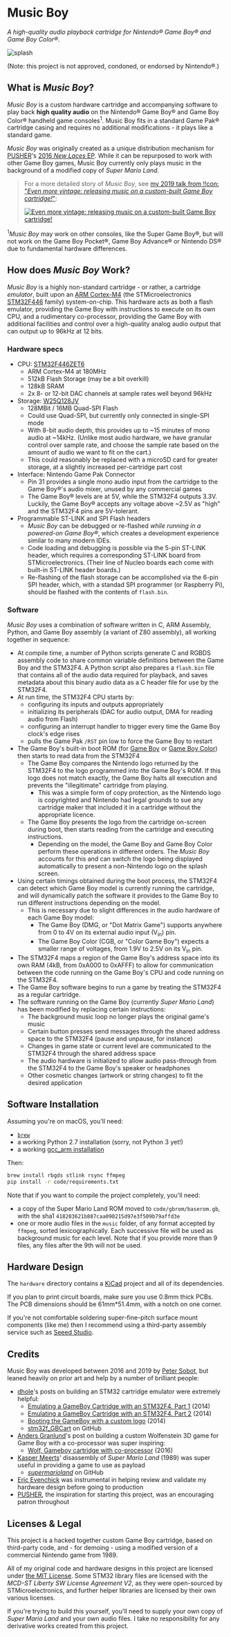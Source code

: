 # Music Boy
_A high-quality audio playback cartridge for Nintendo® Game Boy® and Game Boy Color®._

![splash](https://user-images.githubusercontent.com/213293/50737951-7f4f8900-119c-11e9-8828-3fdd478bb506.png)

(Note: this project is not approved, condoned, or endorsed by Nintendo®.)

## What is _Music Boy_?

_Music Boy_ is a custom hardware cartridge and accompanying software to play
back **high quality audio** on the Nintendo® Game Boy® and Game Boy Color®
handheld game consoles<sup>1</sup>. Music Boy fits in a standard Game Pak®
cartridge casing and requires no additional modifications - it plays like a
standard game.

_Music Boy_ was originally created as a unique distribution mechanism for [PUSHER](https://twitter.com/itspusher)'s [2016 _New Laces_ EP](https://open.spotify.com/album/1mfsE08YoglXSCHUcvpyCJ). While it can be repurposed to work with other Game Boy games, Music Boy currently only plays music in the background of a modified copy of _Super Mario Land_.

> For a more detailed story of _Music Boy_, see [my 2019 talk from !!con: "_Even more vintage: releasing music on a custom-built Game Boy cartridge!_"](https://www.youtube.com/watch?v=5PHLJ7zppfo):
>
> [![Even more vintage: releasing music on a custom-built Game Boy cartridge!](https://img.youtube.com/vi/5PHLJ7zppfo/0.jpg)](https://www.youtube.com/watch?v=5PHLJ7zppfo)

<sup>1</sup>_Music Boy_ may work on other consoles, like the Super Game Boy®,
but will not work on the Game Boy Pocket®, Game Boy Advance® or Nintendo DS® due to fundamental
hardware differences.

## How does _Music Boy_ Work?

_Music Boy_ is a highly non-standard cartridge - or rather, a cartridge
_emulator_, built upon an [ARM Cortex-M4](https://en.wikipedia.org/wiki/ARM_Cortex-M#Cortex-M4)
(the STMicroelectronics [STM32F446](https://www.st.com/en/microcontrollers/stm32f446ze.html) family)
system-on-chip. This hardware acts as both a flash emulator, providing the
Game Boy with instructions to execute on its own CPU, and a rudimentary co-processor,
providing the Game Boy with additional facilities and control over
a high-quality analog audio output that can output up to 96kHz at 12 bits.

### Hardware specs

 - CPU: [STM32F446ZET6](https://www.st.com/en/microcontrollers/stm32f446ze.html)
   - ARM Cortex-M4 at 180MHz
   - 512kB Flash Storage (may be a bit overkill)
   - 128kB SRAM
   - 2x 8- or 12-bit DAC channels at sample rates well beyond 96kHz
 - Storage: [W25Q128JV](http://www.winbond.com/resource-files/w25q128jv%20revf%2003272018%20plus.pdf)
   - 128MBit / 16MB Quad-SPI Flash
   - Could use Quad-SPI, but currently only connected in single-SPI mode
   - With 8-bit audio depth, this provides up to ~15 minutes of mono audio at ~14kHz.
     (Unlike most audio hardware, we have granular control over sample rate, and choose the
     sample rate based on the amount of audio we want to fit on the cart.)
   - This could reasonably be replaced with a microSD card for greater storage,
     at a slightly increased per-cartridge part cost
 - Interface: Nintendo Game Pak Connector
   - Pin 31 provides a single mono audio input from the cartridge to the Game Boy®'s audio mixer,
     unused by any commercial games
   - The Game Boy® levels are at 5V, while the STM32F4 outputs 3.3V. Luckily, the Game Boy®
     accepts any voltage above ~2.5V as "high" and the STM32F4 pins are 5V-tolerant.
 - Programmable ST-LINK and SPI Flash headers
   - _Music Boy_ can be debugged or re-flashed _while running in a powered-on Game Boy®_,
     which creates a development experience similar to many modern IDEs.
   - Code loading and debugging is possible via the 5-pin ST-LINK header, which
     requires a corresponding ST-LINK board from STMicroelectronics. (Their line of
     Nucleo boards each come with built-in ST-LINK header boards.)
   - Re-flashing of the flash storage can be accomplished via the 6-pin SPI header,
     which, with a standad SPI programmer (or Raspberry Pi), should be flashed with the contents of `flash.bin`.

### Software

_Music Boy_ uses a combination of software written in C, ARM Assembly, Python, and
Game Boy assembly (a variant of Z80 assembly), all working together in sequence:

 - At compile time, a number of Python scripts generate C and RGBDS assembly code
   to share common variable definitions between the Game Boy and the STM32F4. A
   Python script also prepares a `flash.bin` file that contains all of the audio
   data required for playback, and saves metadata about this binary audio data as
   a C header file for use by the STM32F4.
 - At run time, the STM32F4 CPU starts by:
   - configuring its inputs and outputs appropriately
   - initializing its peripherals (DAC for audio output, DMA for reading audio from Flash)
   - configuring an interrupt handler to trigger every time the Game Boy clock's edge rises
   - pulls the Game Pak `/RST` pin low to force the Game Boy to restart
 - The Game Boy's built-in boot ROM (for [Game Boy](https://gist.github.com/drhelius/6063288) or [Game Boy Color](https://gist.github.com/drhelius/6063265)) then starts to read data from the STM32F4
   - The Game Boy compares the Nintendo logo returned by the STM32F4 to the logo programmed into the Game Boy's ROM. If this logo does not match exactly, the Game Boy halts all execution and prevents the "illegitimate" cartridge from playing.
     - This was a simple form of copy protection, as the Nintendo logo is copyrighted and Nintendo had legal grounds to sue any cartridge maker that included it in a cartridge without the appropriate licence.
   - The Game Boy presents the logo from the cartridge on-screen during boot, then starts reading from the cartridge and executing instructions.
     - Depending on the model, the Game Boy and Game Boy Color perform these operations in different orders. The _Music Boy_ accounts for this and can switch the logo being displayed automatically to present a non-Nintendo logo on the splash screen.
 - Using certain timings obtained during the boot process, the STM32F4 can detect which Game Boy model is currently running the cartridge, and will dynamically patch the software it provides to the Game Boy to run different instructions depending on the model.
   - This is necessary due to slight differences in the audio hardware of each Game Boy model:
     - The Game Boy (DMG, or "Dot Matrix Game") supports anywhere from 0 to 4V on its external audio input (V<sub>in</sub>) pin.
     - The Game Boy Color (CGB, or "Color Game Boy") expects a smaller range of voltages, from 1.9V to 2.5V on its V<sub>in</sub> pin.
 - The STM32F4 maps a region of the Game Boy's address space into its own RAM (4kB, from 0xA000 to 0xAFFF) to allow for communication between the code running on the Game Boy's CPU and code running on the STM32F4.
 - The Game Boy software begins to run a game by treating the STM32F4 as a regular cartridge.
 - The software running on the Game Boy (currently _Super Mario Land_) has been modified by replacing certain instructions:
   - The background music loop no longer plays the original game's music
   - Certain button presses send messages through the shared address space to the STM32F4 (pause and unpause, for instance)
   - Changes in game state or current level are communicated to the STM32F4 through the shared address space
   - The audio hardware is initialized to allow audio pass-through from the STM32F4 to the Game Boy's speaker or headphones
   - Other cosmetic changes (artwork or string changes) to fit the desired application

## Software Installation

Assuming you're on macOS, you'll need:

 - [`brew`](https://brew.sh/)
 - a working Python 2.7 installation (sorry, not Python 3 yet!)
 - a working [gcc_arm installation](https://gist.github.com/joegoggins/7763637)

Then:

```bash
brew install rbgds stlink rsync ffmpeg
pip install -r code/requirements.txt
```

Note that if you want to compile the project completely, you'll need:

 - a copy of the Super Mario Land ROM moved to `code/gbrom/baserom.gb`, with the sha1 `418203621b887caa090215d97e3f509b79affd3e`
 - one or more audio files in the `music` folder, of any format accepted by `ffmpeg`, sorted lexicographically. Each successive file will be used as background music for each level. Note that if you provide more than 9 files, any files after the 9th will not be used.

## Hardware Design

The `hardware` directory contains a [KiCad](http://kicad.org/) project and all of its dependencies.

If you plan to print circuit boards, make sure you use 0.8mm thick PCBs. The PCB dimensions should be 61mm*51.4mm, with a notch on one corner.

If you're not comfortable soldering super-fine-pitch surface mount components (like me) then I recommend using a third-party assembly service such as [Seeed Studio](https://www.seeedstudio.com/prototype-pcb-assembly.html).

## Credits

Music Boy was developed between 2016 and 2019 by [Peter Sobot](https://petersobot.com), but leaned heavily on prior art and help by a number of brilliant people:

 - [dhole](http://dhole.github.io/about/)'s posts on building an STM32 cartridge emulator were extremely helpful:
   - [Emulating a GameBoy Cartridge with an STM32F4. Part 1](https://dhole.github.io/post/gameboy_cartridge_emu_1/) (2014)
   - [Emulating a GameBoy Cartridge with an STM32F4. Part 2](https://dhole.github.io/post/gameboy_cartridge_emu_2/) (2014)
   - [Booting the GameBoy with a custom logo](https://dhole.github.io/post/gameboy_custom_logo/) (2014)
   - [stm32f_GBCart](https://github.com/Dhole/stm32f_GBCart) on GitHub
 - [Anders Granlund](http://www.happydaze.se/)'s post on building a custom Wolfenstein 3D game for Game Boy with a co-processor was super inspiring:
   - [Wolf, Gameboy cartridge with co-processor](http://www.happydaze.se/wolf/) (2016)
 - [Kasper Meerts](https://github.com/kaspermeerts)' disassembly of _Super Mario Land_ (1989) was super useful in providing a game to use as payload
   - [_supermarioland_](https://github.com/kaspermeerts/supermarioland) on GitHub
 - [Eric Evenchick](https://www.evenchick.com/) was instrumental in helping review and validate my hardware design before going to production
 - [PUSHER](https://twitter.com/itspusher), the inspiration for starting this project, was an encouraging patron throughout

## Licenses & Legal

This project is a hacked together custom Game Boy cartridge, based on third-party code,
and - for demoing - using a modified version of a commercial Nintendo game from 1989.

All of my original code and hardware designs in this project are licensed under
[the MIT License](https://en.wikipedia.org/wiki/MIT_License). Some STM32 library files
are licensed with the _MCD-ST Liberty SW License Agreement V2_, as they were
open-sourced by STMicroelectronics, and further helper libraries are licensed by their
own various licenses.

If you're trying to build this yourself, you'll need to supply your own copy of
_Super Mario Land_ and your own audio files. I take no responsibility for any derivative
works created from this project.

